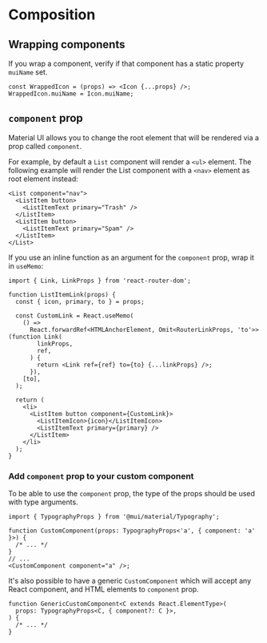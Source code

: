 # Composition

## Wrapping components

If you wrap a component, verify if that component has a static property `muiName` set.

```tsx
const WrappedIcon = (props) => <Icon {...props} />;
WrappedIcon.muiName = Icon.muiName;
```


## `component` prop

Material UI allows you to change the root element that will be rendered via a prop called `component`.

For example, by default a `List` component will render a `<ul>` element. The following example will render the List component with a `<nav>` element as root element instead:

```tsx
<List component="nav">
  <ListItem button>
    <ListItemText primary="Trash" />
  </ListItem>
  <ListItem button>
    <ListItemText primary="Spam" />
  </ListItem>
</List>
```

If you use an inline function as an argument for the `component` prop, wrap it in `useMemo`:

```tsx
import { Link, LinkProps } from 'react-router-dom';

function ListItemLink(props) {
  const { icon, primary, to } = props;

  const CustomLink = React.useMemo(
    () =>
      React.forwardRef<HTMLAnchorElement, Omit<RouterLinkProps, 'to'>>(function Link(
        linkProps,
        ref,
      ) {
        return <Link ref={ref} to={to} {...linkProps} />;
      }),
    [to],
  );

  return (
    <li>
      <ListItem button component={CustomLink}>
        <ListItemIcon>{icon}</ListItemIcon>
        <ListItemText primary={primary} />
      </ListItem>
    </li>
  );
}
```

### Add `component` prop to your custom component

To be able to use the `component` prop, the type of the props should be used with type arguments.

```tsx
import { TypographyProps } from '@mui/material/Typography';

function CustomComponent(props: TypographyProps<'a', { component: 'a' }>) {
  /* ... */
}
// ...
<CustomComponent component="a" />;
```

It's also possible to have a generic `CustomComponent` which will accept any React component, and HTML elements to `component` prop.

```tsx
function GenericCustomComponent<C extends React.ElementType>(
  props: TypographyProps<C, { component?: C }>,
) {
  /* ... */
}
```